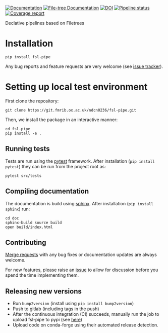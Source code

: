 [![Documentation](https://img.shields.io/badge/Documentation-fsl--pipe-blue)](https://open.win.ox.ac.uk/pages/ndcn0236/fsl-pipe)
[![File-tree Documentation](https://img.shields.io/badge/Documentation-file--tree-blue)](https://open.win.ox.ac.uk/pages/ndcn0236/file-tree)
[![DOI](https://zenodo.org/badge/DOI/10.5281/zenodo.6577070.svg)](https://doi.org/10.5281/zenodo.6577070)
[![Pipeline status](https://git.fmrib.ox.ac.uk/ndcn0236/fsl-pipe/badges/main/pipeline.svg)](https://git.fmrib.ox.ac.uk/ndcn0236/fsl-pipe/-/pipelines/latest)
[![Coverage report](https://git.fmrib.ox.ac.uk/ndcn0236/fsl-pipe/badges/main/coverage.svg)](https://open.win.ox.ac.uk/pages/ndcn0236/fsl-pipe/htmlcov)

Declative pipelines based on Filetrees

# Installation
```shell
pip install fsl-pipe
```

Any bug reports and feature requests are very welcome (see [issue tracker](https://git.fmrib.ox.ac.uk/ndcn0236/fsl-pipe/-/issues)).

# Setting up local test environment
First clone the repository:
```shell
git clone https://git.fmrib.ox.ac.uk/ndcn0236/fsl-pipe.git
```

Then, we install the package in an interactive manner:
```shell
cd fsl-pipe
pip install -e .
```

## Running tests
Tests are run using the [pytest](https://docs.pytest.org) framework. After installation (`pip install pytest`) they can be run from the project root as:
```shell
pytest src/tests
```

## Compiling documentation
The documentation is build using [sphinx](https://www.sphinx-doc.org/en/master/). After installation (`pip install sphinx`) run:
```shell
cd doc
sphinx-build source build
open build/index.html
```

## Contributing
[Merge requests](https://git.fmrib.ox.ac.uk/ndcn0236/fsl-pipe/-/merge_requests) with any bug fixes or documentation updates are always welcome. 

For new features, please raise an [issue](https://git.fmrib.ox.ac.uk/ndcn0236/fsl-pipe/-/issues) to allow for discussion before you spend the time implementing them.

## Releasing new versions
- Run `bump2version` (install using `pip install bump2version`)
- Push to gitlab (including tags in the push)
- After the continuous integration (CI) succeeds, manually run the job to upload fsl-pipe to pypi (see [here](https://git.fmrib.ox.ac.uk/ndcn0236/fsl-pipe/-/pipelines/latest))
- Upload code on conda-forge using their automated release detection.
